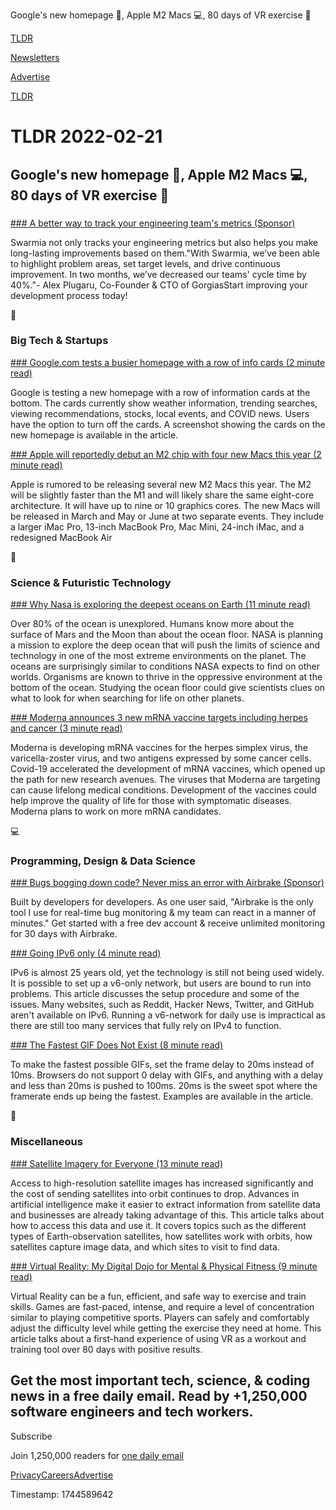 Google's new homepage 🔎, Apple M2 Macs 💻, 80 days of VR exercise 🏃

[TLDR](/)

[Newsletters](/newsletters)

[Advertise](https://advertise.tldr.tech/)

[TLDR](/)

# TLDR 2022-02-21

## Google's new homepage 🔎, Apple M2 Macs 💻, 80 days of VR exercise 🏃

### 

[### A better way to track your engineering team's metrics (Sponsor)](https://swarmia.co/361qrci)

Swarmia not only tracks your engineering metrics but also helps you make long-lasting improvements based on them."With Swarmia, we’ve been able to highlight problem areas, set target levels, and drive continuous improvement. In two months, we’ve decreased our teams' cycle time by 40%."- Alex Plugaru, Co-Founder & CTO of GorgiasStart improving your development process today!

📱

### Big Tech & Startups

[### Google.com tests a busier homepage with a row of info cards (2 minute read)](https://arstechnica.com/gadgets/2022/02/google-search-channels-yahoo-com-tests-news-and-weather-on-the-homepage/?utm_source=tldrnewsletter)

Google is testing a new homepage with a row of information cards at the bottom. The cards currently show weather information, trending searches, viewing recommendations, stocks, local events, and COVID news. Users have the option to turn off the cards. A screenshot showing the cards on the new homepage is available in the article.

[### Apple will reportedly debut an M2 chip with four new Macs this year (2 minute read)](https://www.theverge.com/2022/2/20/22943411/apple-m2-chip-new-macs-rumor?scrolla=5eb6d68b7fedc32c19ef33b4?utm_source=tldrnewsletter)

Apple is rumored to be releasing several new M2 Macs this year. The M2 will be slightly faster than the M1 and will likely share the same eight-core architecture. It will have up to nine or 10 graphics cores. The new Macs will be released in March and May or June at two separate events. They include a larger iMac Pro, 13-inch MacBook Pro, Mac Mini, 24-inch iMac, and a redesigned MacBook Air

🚀

### Science & Futuristic Technology

[### Why Nasa is exploring the deepest oceans on Earth (11 minute read)](https://www.bbc.com/future/article/20220111-why-nasa-is-exploring-the-deepest-oceans-on-earth?utm_source=tldrnewsletter)

Over 80% of the ocean is unexplored. Humans know more about the surface of Mars and the Moon than about the ocean floor. NASA is planning a mission to explore the deep ocean that will push the limits of science and technology in one of the most extreme environments on the planet. The oceans are surprisingly similar to conditions NASA expects to find on other worlds. Organisms are known to thrive in the oppressive environment at the bottom of the ocean. Studying the ocean floor could give scientists clues on what to look for when searching for life on other planets.

[### Moderna announces 3 new mRNA vaccine targets including herpes and cancer (3 minute read)](https://newatlas.com/medical/moderna-new-mrna-vaccine-targets-herpes-cancer-shingles/?utm_source=tldrnewsletter)

Moderna is developing mRNA vaccines for the herpes simplex virus, the varicella-zoster virus, and two antigens expressed by some cancer cells. Covid-19 accelerated the development of mRNA vaccines, which opened up the path for new research avenues. The viruses that Moderna are targeting can cause lifelong medical conditions. Development of the vaccines could help improve the quality of life for those with symptomatic diseases. Moderna plans to work on more mRNA candidates.

💻

### Programming, Design & Data Science

[### Bugs bogging down code? Never miss an error with Airbrake (Sponsor)](https://airbrake.io/try/bugs_bogging_down_code?utm_medium=sponsor&utm_source=tldr&utm_content=airbrake-sign-up-page&utm_campaign=2022-newsletter)

Built by developers for developers. As one user said, "Airbrake is the only tool I use for real-time bug monitoring & my team can react in a manner of minutes." Get started with a free dev account & receive unlimited monitoring for 30 days with Airbrake.

[### Going IPv6 only (4 minute read)](https://blog.brixit.nl/going-ipv6-only/?utm_source=tldrnewsletter)

IPv6 is almost 25 years old, yet the technology is still not being used widely. It is possible to set up a v6-only network, but users are bound to run into problems. This article discusses the setup procedure and some of the issues. Many websites, such as Reddit, Hacker News, Twitter, and GitHub aren't available on IPv6. Running a v6-network for daily use is impractical as there are still too many services that fully rely on IPv4 to function.

[### The Fastest GIF Does Not Exist (8 minute read)](https://www.biphelps.com/blog/the-fastest-gif-does-not-exist?utm_source=tldrnewsletter)

To make the fastest possible GIFs, set the frame delay to 20ms instead of 10ms. Browsers do not support 0 delay with GIFs, and anything with a delay and less than 20ms is pushed to 100ms. 20ms is the sweet spot where the framerate ends up being the fastest. Examples are available in the article.

🎁

### Miscellaneous

[### Satellite Imagery for Everyone (13 minute read)](https://spectrum.ieee.org/commercial-satellite-imagery?utm_source=tldrnewsletter)

Access to high-resolution satellite images has increased significantly and the cost of sending satellites into orbit continues to drop. Advances in artificial intelligence make it easier to extract information from satellite data and businesses are already taking advantage of this. This article talks about how to access this data and use it. It covers topics such as the different types of Earth-observation satellites, how satellites work with orbits, how satellites capture image data, and which sites to visit to find data.

[### Virtual Reality: My Digital Dojo for Mental & Physical Fitness (9 minute read)](https://www.nathanlippi.com/blog/digital-dojo?utm_source=tldrnewsletter)

Virtual Reality can be a fun, efficient, and safe way to exercise and train skills. Games are fast-paced, intense, and require a level of concentration similar to playing competitive sports. Players can safely and comfortably adjust the difficulty level while getting the exercise they need at home. This article talks about a first-hand experience of using VR as a workout and training tool over 80 days with positive results.

## Get the most important tech, science, & coding news in a free daily email. Read by +1,250,000 software engineers and tech workers.

Subscribe

Join 1,250,000 readers for [one daily email](/api/latest/tech)

[Privacy](/privacy)[Careers](https://jobs.ashbyhq.com/tldr.tech)[Advertise](/tech/advertise)

Timestamp: 1744589642